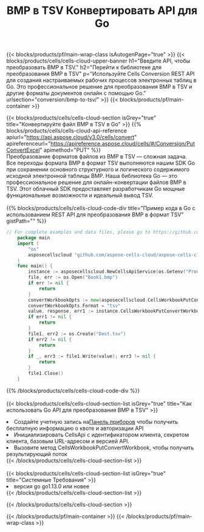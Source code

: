 ﻿---
title:  BMP в TSV Конвертировать API для Go
description: Использование Aspose.Cells Cloud SDK для Go для преобразования файла формата BMP в файл формата TSV.
url: /ru/go/conversion/bmp-to-tsv/
---
{{< blocks/products/pf/main-wrap-class isAutogenPage="true" >}}
{{< blocks/products/cells/cells-cloud-upper-banner h1="Введите API, чтобы преобразовать BMP в TSV." h2="Перейти к библиотеке для преобразования BMP в TSV" p="Используйте Cells Conversion REST API для создания настраиваемых рабочих процессов электронных таблиц в Go. Это профессиональное решение для преобразования BMP в TSV и другие форматы документов онлайн с помощью Go." urlsection="conversion/bmp-to-tsv/" >}}
{{< blocks/products/pf/main-container >}}

{{< blocks/products/cells/cells-cloud-section isGrey="true" title="Конвертируйте файл BMP в TSV в Go" >}}
{{% blocks/products/cells/cells-cloud-api-reference apiurl="https://api.aspose.cloud/v3.0/cells/convert" apireferenceurl="https://apireference.aspose.cloud/cells/#/Conversion/PutConvertExcel" apimethod="PUT" %}}
<br/>
Преобразование форматов файлов из BMP в TSV — сложная задача. Все переходы формата BMP в формат TSV выполняются нашим SDK Go при сохранении основного структурного и логического содержимого исходной электронной таблицы BMP. Наша библиотека Go — это профессиональное решение для онлайн-конвертации файлов BMP в TSV. Этот облачный SDK предоставляет разработчикам Go мощные функциональные возможности и идеальный вывод TSV.
<br/>
<br/>
{{% blocks/products/cells/cells-cloud-code-div title="Пример кода в Go с использованием REST API для преобразования BMP в формат TSV" gistPath="" %}}
 
```go
// For complete examples and data files, please go to https://github.com/aspose-cells-cloud/aspose-cells-cloud-go/
    package main
    import (
	    "os"
	    asposecellscloud "github.com/aspose-cells-cloud/aspose-cells-cloud-go/v22"
    )
    func main() {
	    instance := asposecellscloud.NewCellsApiService(os.Getenv("ProductClientId"), os.Getenv("ProductClientSecret"))
	    file, err := os.Open("Book1.bmp")
	    if err != nil {
		    return
	    }
	    convertWorkbookOpts := new(asposecellscloud.CellsWorkbookPutConvertWorkbookOpts)
	    convertWorkbookOpts.Format = "tsv"
	    value, response, err1 := instance.CellsWorkbookPutConvertWorkbook(file, convertWorkbookOpts)
	    if err1 != nil {
		    return
	    }
	    file1, err2 := os.Create("Dest.tsv")
	    if err2 != nil {
		    return
	    }
	    if _, err3 := file1.Write(value); err3 != nil {
		    return
	    }
	    file1.Close()
    }
```
 
{{% /blocks/products/cells/cells-cloud-code-div %}}
<br/>
<br/>
{{< blocks/products/cells/cells-cloud-section-list isGrey="true" title="Как использовать Go API для преобразования BMP в TSV" >}}
<li> Создайте учетную запись на<a href="https://dashboard.aspose.cloud/">Панель приборов</a> чтобы получить бесплатную информацию о квоте и авторизации API</li>
<li>Инициализировать CellsApi с идентификатором клиента, секретом клиента, базовым URL-адресом и версией API.</li>
<li>Вызовите метод CellsWorkbookPutConvertWorkbook, чтобы получить результирующий поток</li>
{{< /blocks/products/cells/cells-cloud-section-list >}}
<br/>
<br/>
{{< blocks/products/cells/cells-cloud-section-list isGrey="true" title="Системные Требования" >}}
<li>версия go go1.13.0 или новее</li>
{{< /blocks/products/cells/cells-cloud-section-list >}}

{{< /blocks/products/cells/cells-cloud-section >}}

{{< /blocks/products/pf/main-container >}}
{{< /blocks/products/pf/main-wrap-class >}}
